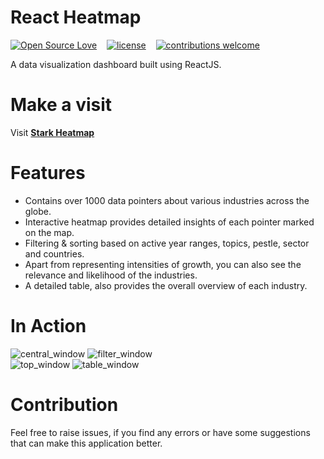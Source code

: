 # React Heatmap

[![Open Source Love](https://badges.frapsoft.com/os/v2/open-source.svg?v=102)](https://github.com/git-shashwat/react-heatmap)  &nbsp;&nbsp;
[![license](https://img.shields.io/github/license/mashape/apistatus.svg)](https://github.com/git-shashwat/react-heatmap)  &nbsp;&nbsp;
[![contributions welcome](https://img.shields.io/badge/contributions-welcome-brightgreen.svg?style=flat)](https://github.com/git-shashwat/react-heatmap)

A data visualization dashboard built using ReactJS.

# Make a visit
Visit __[Stark Heatmap](http://stark-heatmap.surge.sh/)__

# Features
- Contains over 1000 data pointers about various industries across the globe.
- Interactive heatmap provides detailed insights of each pointer marked on the map.
- Filtering & sorting based on active year ranges, topics, pestle, sector and countries.
- Apart from representing intensities of growth, you can also see the relevance and likelihood of the industries.
- A detailed table, also provides the overall overview of each industry.

# In Action
<div>
<img src="https://user-images.githubusercontent.com/43851597/76946010-63f81600-6929-11ea-98a9-ebec3fa1d462.png" alt="central_window"/>
<img src="https://user-images.githubusercontent.com/43851597/76946118-8c801000-6929-11ea-99b2-a2d8961b2c93.png" alt="filter_window"/>
</div>

<div>
<img src="https://user-images.githubusercontent.com/43851597/76946310-d8cb5000-6929-11ea-8f87-46a3f0d0b953.png" alt="top_window"/>
<img src="https://user-images.githubusercontent.com/43851597/76946368-ef71a700-6929-11ea-805d-19acdcc99887.png" alt="table_window"/>
</div>


# Contribution
Feel free to raise issues, if you find any errors or have some suggestions that can make this application better.

